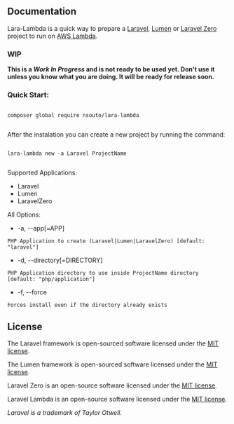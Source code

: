 ## Documentation

Lara-Lambda is a quick way to prepare a [Laravel](https://laravel.com), [Lumen](https://lumen.laravel.com) or [Laravel Zero](https://laravel-zero.com) project to run on [AWS Lambda](https://aws.amazon.com/lambda/).

### WIP

__This is a *Work In Progress* and is not ready to be used yet. Don't use it unless you know what you are doing. It will be ready for release soon.__

### Quick Start:

```

composer global require nsouto/lara-lambda


```

After the instalation you can create a new project by running the command:

```

lara-lambda new -a Laravel ProjectName


```

Supported Applications:

- Laravel
- Lumen
- LaravelZero

All Options:

 -  -a, --app[=APP]

 `PHP Application to create (Laravel|Lumen|LaravelZero) [default: "laravel"]`

 - -d, --directory[=DIRECTORY]

 `PHP Application directory to use inside ProjectName directory [default: "php/application"]`

 - -f, --force

 `Forces install even if the directory already exists`


## License

The Laravel framework is open-sourced software licensed under the [MIT license](https://opensource.org/licenses/MIT).

The Lumen framework is open-sourced software licensed under the [MIT license](https://opensource.org/licenses/MIT).

Laravel Zero is an open-source software licensed under the [MIT license](https://github.com/laravel-zero/laravel-zero/blob/stable/LICENSE.md).

Laravel Lambda is an open-source software licensed under the [MIT license](https://github.com/nsouto/laravel-lambda/blob/stable/LICENSE.md).

*Laravel is a trademark of Taylor Otwell.*